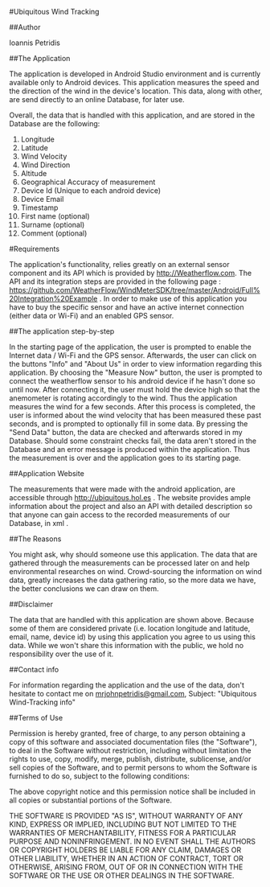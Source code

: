 #Ubiquitous Wind Tracking

##Author

Ioannis Petridis


##The Application

The application is developed in Android Studio environment and is currently available only to Android devices. This application measures the speed and the direction of the wind in the device's location. This data, along with other, are send directly to an online Database, for later use.

Overall, the data that is handled with this application, and are stored in the Database are the following:

1. Longitude 
2. Latitude 
3. Wind Velocity 
4. Wind Direction 
5. Altitude 
6. Geographical Accuracy of measurement 
7. Device Id (Unique to each android device)
8. Device Email
9. Timestamp 
10. First name (optional)
11. Surname (optional)
12. Comment (optional)


#Requirements

The application's functionality, relies greatly on an external sensor component and its API which is provided by http://Weatherflow.com. The API and its integration steps are provided in the following page : https://github.com/WeatherFlow/WindMeterSDK/tree/master/Android/Full%20Integration%20Example . In order to make use of this application you have to buy the specific sensor and have an active internet connection (either data or Wi-Fi) and an enabled GPS sensor.


##The application step-by-step

In the starting page of the application, the user is prompted to enable the Internet data / Wi-Fi and the GPS sensor. Afterwards, the user can click on the buttons "Info" and "About Us" in order to view information regarding this application. By choosing the "Measure Now" button, the user is prompted to connect the weatherflow sensor to his android device if he hasn't done so until now. After connecting it, the user must hold the device high so that the anemometer is rotating accordingly to the wind. Thus the application measures the wind for a few seconds. After this process is completed, the user is informed about the wind velocity that has been measured these past seconds, and is prompted to optionally fill in some data. By pressing the "Send Data" button, the data are checked and afterwards stored in my Database. Should some constraint checks fail, the data aren't stored in the Database and an error message is produced within the application. Thus the measurement is over and the application goes to its starting page.


##Application Website

The measurements that were made with the android application, are accessible through http://ubiquitous.hol.es . The website provides ample information about the project and also an API with detailed description so that anyone can gain access to the recorded measurements of our Database, in xml .


##The Reasons

You might ask, why should someone use this application. The data that are gathered through the measurements can be processed later on and help environmental researches on wind. Crowd-sourcing the information on wind data, greatly increases the data gathering ratio, so the more data we have, the better conclusions we can draw on them.

##Disclaimer

The data that are handled with this application are shown above. Because some of them are considered private (i.e. location longitude and latitude, email, name, device id) by using this application you agree to us using this data. While we won't share this information with the public, we hold no responsibility over the use of it.

##Contact info

For information regarding the application and the use of the data, don't hesitate to contact me on mrjohnpetridis@gmail.com, Subject: "Ubiquitous Wind-Tracking info"


##Terms of Use

Permission is hereby granted, free of charge, to any person obtaining a copy
of this software and associated documentation files (the "Software"), to deal
in the Software without restriction, including without limitation the rights
to use, copy, modify, merge, publish, distribute, sublicense, and/or sell
copies of the Software, and to permit persons to whom the Software is
furnished to do so, subject to the following conditions:

The above copyright notice and this permission notice shall be included in all
copies or substantial portions of the Software.

THE SOFTWARE IS PROVIDED "AS IS", WITHOUT WARRANTY OF ANY KIND, EXPRESS OR
IMPLIED, INCLUDING BUT NOT LIMITED TO THE WARRANTIES OF MERCHANTABILITY,
FITNESS FOR A PARTICULAR PURPOSE AND NONINFRINGEMENT. IN NO EVENT SHALL THE
AUTHORS OR COPYRIGHT HOLDERS BE LIABLE FOR ANY CLAIM, DAMAGES OR OTHER
LIABILITY, WHETHER IN AN ACTION OF CONTRACT, TORT OR OTHERWISE, ARISING FROM,
OUT OF OR IN CONNECTION WITH THE SOFTWARE OR THE USE OR OTHER DEALINGS IN THE
SOFTWARE.
